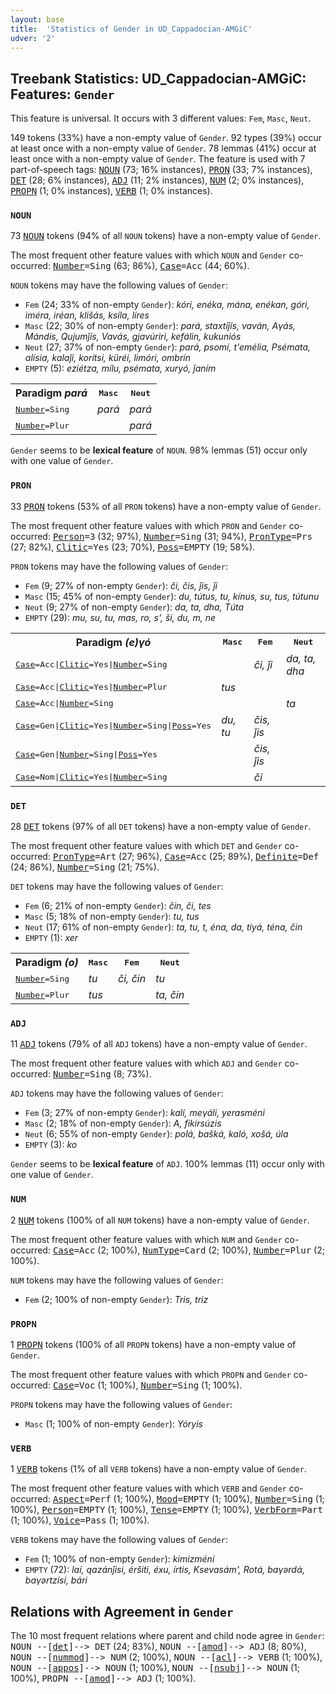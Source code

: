 ```yaml
---
layout: base
title:  'Statistics of Gender in UD_Cappadocian-AMGiC'
udver: '2'
---
```


## Treebank Statistics: UD_Cappadocian-AMGiC: Features: `Gender`

This feature is universal.
It occurs with 3 different values: `Fem`, `Masc`, `Neut`.

149 tokens (33%) have a non-empty value of `Gender`.
92 types (39%) occur at least once with a non-empty value of `Gender`.
78 lemmas (41%) occur at least once with a non-empty value of `Gender`.
The feature is used with 7 part-of-speech tags: <tt><a href="cpg_amgic-pos-NOUN.html">NOUN</a></tt> (73; 16% instances), <tt><a href="cpg_amgic-pos-PRON.html">PRON</a></tt> (33; 7% instances), <tt><a href="cpg_amgic-pos-DET.html">DET</a></tt> (28; 6% instances), <tt><a href="cpg_amgic-pos-ADJ.html">ADJ</a></tt> (11; 2% instances), <tt><a href="cpg_amgic-pos-NUM.html">NUM</a></tt> (2; 0% instances), <tt><a href="cpg_amgic-pos-PROPN.html">PROPN</a></tt> (1; 0% instances), <tt><a href="cpg_amgic-pos-VERB.html">VERB</a></tt> (1; 0% instances).

### `NOUN`

73 <tt><a href="cpg_amgic-pos-NOUN.html">NOUN</a></tt> tokens (94% of all `NOUN` tokens) have a non-empty value of `Gender`.

The most frequent other feature values with which `NOUN` and `Gender` co-occurred: <tt><a href="cpg_amgic-feat-Number.html">Number</a></tt><tt>=Sing</tt> (63; 86%), <tt><a href="cpg_amgic-feat-Case.html">Case</a></tt><tt>=Acc</tt> (44; 60%).

`NOUN` tokens may have the following values of `Gender`:

* `Fem` (24; 33% of non-empty `Gender`): <em>kóri, enéka, mána, enékan, góri, iméra, iréan, klišás, ksíla, líres</em>
* `Masc` (22; 30% of non-empty `Gender`): <em>pará, staxtiǰís, vaván, Aγás, Mándis, Qujumǰís, Vavás, gjavúriri, kefálin, kukuniós</em>
* `Neut` (27; 37% of non-empty `Gender`): <em>pará, psomí, t'emélia, Psémata, alísia, kalaǰí, korítsi, küréi, limóri, ombrín</em>
* `EMPTY` (5): <em>eziétza, mílu, psémata, xuryó, ǰaním</em>

<table>
  <tr><th>Paradigm <i>pará</i></th><th><tt>Masc</tt></th><th><tt>Neut</tt></th></tr>
  <tr><td><tt><tt><a href="cpg_amgic-feat-Number.html">Number</a></tt><tt>=Sing</tt></tt></td><td><em>pará</em></td><td><em>pará</em></td></tr>
  <tr><td><tt><tt><a href="cpg_amgic-feat-Number.html">Number</a></tt><tt>=Plur</tt></tt></td><td></td><td><em>pará</em></td></tr>
</table>

`Gender` seems to be **lexical feature** of `NOUN`. 98% lemmas (51) occur only with one value of `Gender`.

### `PRON`

33 <tt><a href="cpg_amgic-pos-PRON.html">PRON</a></tt> tokens (53% of all `PRON` tokens) have a non-empty value of `Gender`.

The most frequent other feature values with which `PRON` and `Gender` co-occurred: <tt><a href="cpg_amgic-feat-Person.html">Person</a></tt><tt>=3</tt> (32; 97%), <tt><a href="cpg_amgic-feat-Number.html">Number</a></tt><tt>=Sing</tt> (31; 94%), <tt><a href="cpg_amgic-feat-PronType.html">PronType</a></tt><tt>=Prs</tt> (27; 82%), <tt><a href="cpg_amgic-feat-Clitic.html">Clitic</a></tt><tt>=Yes</tt> (23; 70%), <tt><a href="cpg_amgic-feat-Poss.html">Poss</a></tt><tt>=EMPTY</tt> (19; 58%).

`PRON` tokens may have the following values of `Gender`:

* `Fem` (9; 27% of non-empty `Gender`): <em>či, čis, ǰis, ǰi</em>
* `Masc` (15; 45% of non-empty `Gender`): <em>du, tútus, tu, kínus, su, tus, tútunu</em>
* `Neut` (9; 27% of non-empty `Gender`): <em>da, ta, dha, Τúta</em>
* `EMPTY` (29): <em>mu, su, tu, mas, ro, s', ši, du, m, ne</em>

<table>
  <tr><th>Paradigm <i>(e)γó</i></th><th><tt>Masc</tt></th><th><tt>Fem</tt></th><th><tt>Neut</tt></th></tr>
  <tr><td><tt><tt><a href="cpg_amgic-feat-Case.html">Case</a></tt><tt>=Acc</tt>|<tt><a href="cpg_amgic-feat-Clitic.html">Clitic</a></tt><tt>=Yes</tt>|<tt><a href="cpg_amgic-feat-Number.html">Number</a></tt><tt>=Sing</tt></tt></td><td></td><td><em>či, ǰi</em></td><td><em>da, ta, dha</em></td></tr>
  <tr><td><tt><tt><a href="cpg_amgic-feat-Case.html">Case</a></tt><tt>=Acc</tt>|<tt><a href="cpg_amgic-feat-Clitic.html">Clitic</a></tt><tt>=Yes</tt>|<tt><a href="cpg_amgic-feat-Number.html">Number</a></tt><tt>=Plur</tt></tt></td><td><em>tus</em></td><td></td><td></td></tr>
  <tr><td><tt><tt><a href="cpg_amgic-feat-Case.html">Case</a></tt><tt>=Acc</tt>|<tt><a href="cpg_amgic-feat-Number.html">Number</a></tt><tt>=Sing</tt></tt></td><td></td><td></td><td><em>ta</em></td></tr>
  <tr><td><tt><tt><a href="cpg_amgic-feat-Case.html">Case</a></tt><tt>=Gen</tt>|<tt><a href="cpg_amgic-feat-Clitic.html">Clitic</a></tt><tt>=Yes</tt>|<tt><a href="cpg_amgic-feat-Number.html">Number</a></tt><tt>=Sing</tt>|<tt><a href="cpg_amgic-feat-Poss.html">Poss</a></tt><tt>=Yes</tt></tt></td><td><em>du, tu</em></td><td><em>čis, ǰis</em></td><td></td></tr>
  <tr><td><tt><tt><a href="cpg_amgic-feat-Case.html">Case</a></tt><tt>=Gen</tt>|<tt><a href="cpg_amgic-feat-Number.html">Number</a></tt><tt>=Sing</tt>|<tt><a href="cpg_amgic-feat-Poss.html">Poss</a></tt><tt>=Yes</tt></tt></td><td></td><td><em>čis, ǰis</em></td><td></td></tr>
  <tr><td><tt><tt><a href="cpg_amgic-feat-Case.html">Case</a></tt><tt>=Nom</tt>|<tt><a href="cpg_amgic-feat-Clitic.html">Clitic</a></tt><tt>=Yes</tt>|<tt><a href="cpg_amgic-feat-Number.html">Number</a></tt><tt>=Sing</tt></tt></td><td></td><td><em>či</em></td><td></td></tr>
</table>

### `DET`

28 <tt><a href="cpg_amgic-pos-DET.html">DET</a></tt> tokens (97% of all `DET` tokens) have a non-empty value of `Gender`.

The most frequent other feature values with which `DET` and `Gender` co-occurred: <tt><a href="cpg_amgic-feat-PronType.html">PronType</a></tt><tt>=Art</tt> (27; 96%), <tt><a href="cpg_amgic-feat-Case.html">Case</a></tt><tt>=Acc</tt> (25; 89%), <tt><a href="cpg_amgic-feat-Definite.html">Definite</a></tt><tt>=Def</tt> (24; 86%), <tt><a href="cpg_amgic-feat-Number.html">Number</a></tt><tt>=Sing</tt> (21; 75%).

`DET` tokens may have the following values of `Gender`:

* `Fem` (6; 21% of non-empty `Gender`): <em>čin, či, tes</em>
* `Masc` (5; 18% of non-empty `Gender`): <em>tu, tus</em>
* `Neut` (17; 61% of non-empty `Gender`): <em>ta, tu, t, éna, da, tiyá, téna, čin</em>
* `EMPTY` (1): <em>xer</em>

<table>
  <tr><th>Paradigm <i>(ο)</i></th><th><tt>Masc</tt></th><th><tt>Fem</tt></th><th><tt>Neut</tt></th></tr>
  <tr><td><tt><tt><a href="cpg_amgic-feat-Number.html">Number</a></tt><tt>=Sing</tt></tt></td><td><em>tu</em></td><td><em>či, čin</em></td><td><em>tu</em></td></tr>
  <tr><td><tt><tt><a href="cpg_amgic-feat-Number.html">Number</a></tt><tt>=Plur</tt></tt></td><td><em>tus</em></td><td></td><td><em>ta, čin</em></td></tr>
</table>

### `ADJ`

11 <tt><a href="cpg_amgic-pos-ADJ.html">ADJ</a></tt> tokens (79% of all `ADJ` tokens) have a non-empty value of `Gender`.

The most frequent other feature values with which `ADJ` and `Gender` co-occurred: <tt><a href="cpg_amgic-feat-Number.html">Number</a></tt><tt>=Sing</tt> (8; 73%).

`ADJ` tokens may have the following values of `Gender`:

* `Fem` (3; 27% of non-empty `Gender`): <em>kalí, meγáli, yerasméni</em>
* `Masc` (2; 18% of non-empty `Gender`): <em>A, fikirsúzis</em>
* `Neut` (6; 55% of non-empty `Gender`): <em>polá, bašká, kaló, xošá, úla</em>
* `EMPTY` (3): <em>ko</em>

`Gender` seems to be **lexical feature** of `ADJ`. 100% lemmas (11) occur only with one value of `Gender`.

### `NUM`

2 <tt><a href="cpg_amgic-pos-NUM.html">NUM</a></tt> tokens (100% of all `NUM` tokens) have a non-empty value of `Gender`.

The most frequent other feature values with which `NUM` and `Gender` co-occurred: <tt><a href="cpg_amgic-feat-Case.html">Case</a></tt><tt>=Acc</tt> (2; 100%), <tt><a href="cpg_amgic-feat-NumType.html">NumType</a></tt><tt>=Card</tt> (2; 100%), <tt><a href="cpg_amgic-feat-Number.html">Number</a></tt><tt>=Plur</tt> (2; 100%).

`NUM` tokens may have the following values of `Gender`:

* `Fem` (2; 100% of non-empty `Gender`): <em>Tris, triz</em>

### `PROPN`

1 <tt><a href="cpg_amgic-pos-PROPN.html">PROPN</a></tt> tokens (100% of all `PROPN` tokens) have a non-empty value of `Gender`.

The most frequent other feature values with which `PROPN` and `Gender` co-occurred: <tt><a href="cpg_amgic-feat-Case.html">Case</a></tt><tt>=Voc</tt> (1; 100%), <tt><a href="cpg_amgic-feat-Number.html">Number</a></tt><tt>=Sing</tt> (1; 100%).

`PROPN` tokens may have the following values of `Gender`:

* `Masc` (1; 100% of non-empty `Gender`): <em>Yóryis</em>

### `VERB`

1 <tt><a href="cpg_amgic-pos-VERB.html">VERB</a></tt> tokens (1% of all `VERB` tokens) have a non-empty value of `Gender`.

The most frequent other feature values with which `VERB` and `Gender` co-occurred: <tt><a href="cpg_amgic-feat-Aspect.html">Aspect</a></tt><tt>=Perf</tt> (1; 100%), <tt><a href="cpg_amgic-feat-Mood.html">Mood</a></tt><tt>=EMPTY</tt> (1; 100%), <tt><a href="cpg_amgic-feat-Number.html">Number</a></tt><tt>=Sing</tt> (1; 100%), <tt><a href="cpg_amgic-feat-Person.html">Person</a></tt><tt>=EMPTY</tt> (1; 100%), <tt><a href="cpg_amgic-feat-Tense.html">Tense</a></tt><tt>=EMPTY</tt> (1; 100%), <tt><a href="cpg_amgic-feat-VerbForm.html">VerbForm</a></tt><tt>=Part</tt> (1; 100%), <tt><a href="cpg_amgic-feat-Voice.html">Voice</a></tt><tt>=Pass</tt> (1; 100%).

`VERB` tokens may have the following values of `Gender`:

* `Fem` (1; 100% of non-empty `Gender`): <em>kimizméni</em>
* `EMPTY` (72): <em>laí, qazánǰisi, éršiti, éxu, írtis, Ksevasám', Rotá, baγərdά, baγərtzísi, bári</em>

## Relations with Agreement in `Gender`

The 10 most frequent relations where parent and child node agree in `Gender`:
<tt>NOUN --[<tt><a href="cpg_amgic-dep-det.html">det</a></tt>]--> DET</tt> (24; 83%),
<tt>NOUN --[<tt><a href="cpg_amgic-dep-amod.html">amod</a></tt>]--> ADJ</tt> (8; 80%),
<tt>NOUN --[<tt><a href="cpg_amgic-dep-nummod.html">nummod</a></tt>]--> NUM</tt> (2; 100%),
<tt>NOUN --[<tt><a href="cpg_amgic-dep-acl.html">acl</a></tt>]--> VERB</tt> (1; 100%),
<tt>NOUN --[<tt><a href="cpg_amgic-dep-appos.html">appos</a></tt>]--> NOUN</tt> (1; 100%),
<tt>NOUN --[<tt><a href="cpg_amgic-dep-nsubj.html">nsubj</a></tt>]--> NOUN</tt> (1; 100%),
<tt>PROPN --[<tt><a href="cpg_amgic-dep-amod.html">amod</a></tt>]--> ADJ</tt> (1; 100%).

